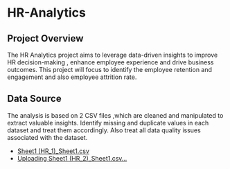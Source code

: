 # HR-Analytics

## Project Overview

The HR Analytics project aims to leverage data-driven insights to improve HR decision-making , enhance employee experience and drive business outcomes. This project will focus to identify the employee retention and engagement and also employee attrition rate.

## Data Source

The analysis is based on 2 CSV files ,which are cleaned and manipulated to extract valuable insights. Identify missing and duplicate values in each dataset and treat them accordingly. Also treat all data quality issues associated with the dataset.
- [Sheet1 (HR_1)_Sheet1.csv](https://github.com/user-attachments/files/18522338/Sheet1.HR_1._Sheet1.csv)
- [Uploading Sheet1 (HR_2)_Sheet1.csv…]()
